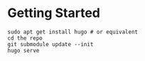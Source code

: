 # Getting Started

```
sudo apt get install hugo # or equivalent
cd the repo
git submodule update --init
hugo serve
```

